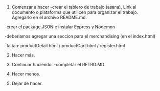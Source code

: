 1. Comenzar a hacer
-crear el tablero de trabajo (asana), Link al documento o plataforma que utilicen para organizar el trabajo. Agregarlo en el archivo README.md.

-crear el package.JSON e instalar Express y Nodemon

-deberiamos agregar una seccion para el merchandising (en el index.html)

-faltan: productDetail.html / productCart.html / register.html

2. Hacer más.


3. Continuar haciendo.
-completar el RETRO.MD


4. Hacer menos.


5. Dejar de hacer.


